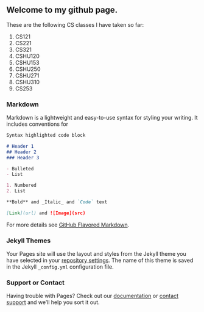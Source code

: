 ## Welcome to my github page.

These are the following CS classes I have taken so far:

1) CS121 <br>
2) CS221 <br>
3) CS321 <br>
4) CSHU120 <br>
5) CSHU153 <br>
6) CSHU250 <br>
7) CSHU271 <br>
8) CSHU310 <br>
9) CS253 <br>

### Markdown

Markdown is a lightweight and easy-to-use syntax for styling your writing. It includes conventions for

```markdown
Syntax highlighted code block

# Header 1
## Header 2
### Header 3

- Bulleted
- List

1. Numbered
2. List

**Bold** and _Italic_ and `Code` text

[Link](url) and ![Image](src)
```

For more details see [GitHub Flavored Markdown](https://guides.github.com/features/mastering-markdown/).

### Jekyll Themes

Your Pages site will use the layout and styles from the Jekyll theme you have selected in your [repository settings](https://github.com/dnlrao/dnlrao.github.io/settings). The name of this theme is saved in the Jekyll `_config.yml` configuration file.

### Support or Contact

Having trouble with Pages? Check out our [documentation](https://help.github.com/categories/github-pages-basics/) or [contact support](https://github.com/contact) and we’ll help you sort it out.
